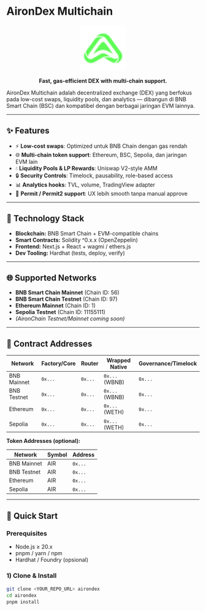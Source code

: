 # AironDex Multichain

<p align="center">
  <img src="https://raw.githubusercontent.com/aironnetwork/frontend-configs/refs/heads/main/configs/network-icons/airon.svg" alt="AironDex Logo" width="120" />
</p>

<p align="center"><b>Fast, gas-efficient DEX with multi-chain support.</b></p>

AironDex Multichain adalah decentralized exchange (DEX) yang berfokus pada low-cost swaps, liquidity pools, dan analytics — dibangun di BNB Smart Chain (BSC) dan kompatibel dengan berbagai jaringan EVM lainnya.

---

## ✨ Features

- ⚡ **Low-cost swaps**: Optimized untuk BNB Chain dengan gas rendah  
- 🌐 **Multi-chain token support**: Ethereum, BSC, Sepolia, dan jaringan EVM lain  
- 💧 **Liquidity Pools & LP Rewards**: Uniswap V2-style AMM  
- 🔒 **Security Controls**: Timelock, pausability, role-based access  
- 📊 **Analytics hooks**: TVL, volume, TradingView adapter  
- 🪪 **Permit / Permit2 support**: UX lebih smooth tanpa manual approve

---

## 🧱 Technology Stack

- **Blockchain:** BNB Smart Chain + EVM-compatible chains  
- **Smart Contracts:** Solidity ^0.x.x (OpenZeppelin)  
- **Frontend:** Next.js + React + wagmi / ethers.js  
- **Dev Tooling:** Hardhat (tests, deploy, verify)

---

## 🌐 Supported Networks

- **BNB Smart Chain Mainnet** (Chain ID: 56)  
- **BNB Smart Chain Testnet** (Chain ID: 97)  
- **Ethereum Mainnet** (Chain ID: 1)  
- **Sepolia Testnet** (Chain ID: 11155111)  
- *(AironChain Testnet/Mainnet coming soon)*

---

## 📜 Contract Addresses

| Network        | Factory/Core | Router | Wrapped Native | Governance/Timelock |
|----------------|--------------|--------|----------------|----------------------|
| BNB Mainnet    | `0x...`      | `0x...`| `0x...` (WBNB) | `0x...`              |
| BNB Testnet    | `0x...`      | `0x...`| `0x...` (WBNB) | `0x...`              |
| Ethereum       | `0x...`      | `0x...`| `0x...` (WETH) | `0x...`              |
| Sepolia        | `0x...`      | `0x...`| `0x...` (WETH) | `0x...`              |

**Token Addresses (optional):**

| Network     | Symbol | Address   |
|-------------|--------|-----------|
| BNB Mainnet | AIR    | `0x...`   |
| BNB Testnet | AIR    | `0x...`   |
| Ethereum    | AIR    | `0x...`   |
| Sepolia     | AIR    | `0x...`   |

---

## 🚀 Quick Start

### Prerequisites
- Node.js ≥ 20.x
- pnpm / yarn / npm
- Hardhat / Foundry (opsional)

### 1) Clone & Install
```bash
git clone <YOUR_REPO_URL> airondex
cd airondex
pnpm install

